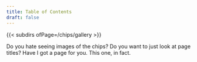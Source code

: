 ```yaml
---
title: Table of Contents
draft: false
---
```


{{< subdirs ofPage=/chips/gallery >}}

Do you hate seeing images of the chips?  Do you want to just look at page
titles?  Have I got a page for you.  This one, in fact.
